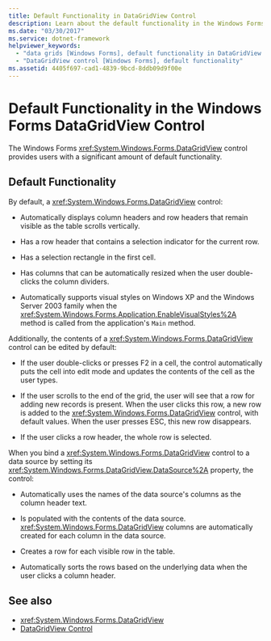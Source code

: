 ```yaml
---
title: Default Functionality in DataGridView Control
description: Learn about the default functionality in the Windows Forms DataGridView control, which is able to be edited by default.
ms.date: "03/30/2017"
ms.service: dotnet-framework
helpviewer_keywords: 
  - "data grids [Windows Forms], default functionality in DataGridView control"
  - "DataGridView control [Windows Forms], default functionality"
ms.assetid: 4405f697-cad1-4839-9bcd-8ddb09d9f00e
---
```

# Default Functionality in the Windows Forms DataGridView Control

The Windows Forms <xref:System.Windows.Forms.DataGridView> control provides users with a significant amount of default functionality.

## Default Functionality

By default, a <xref:System.Windows.Forms.DataGridView> control:

- Automatically displays column headers and row headers that remain visible as the table scrolls vertically.

- Has a row header that contains a selection indicator for the current row.

- Has a selection rectangle in the first cell.

- Has columns that can be automatically resized when the user double-clicks the column dividers.

- Automatically supports visual styles on Windows XP and the Windows Server 2003 family when the <xref:System.Windows.Forms.Application.EnableVisualStyles%2A> method is called from the application's `Main` method.

Additionally, the contents of a <xref:System.Windows.Forms.DataGridView> control can be edited by default:

- If the user double-clicks or presses F2 in a cell, the control automatically puts the cell into edit mode and updates the contents of the cell as the user types.

- If the user scrolls to the end of the grid, the user will see that a row for adding new records is present. When the user clicks this row, a new row is added to the <xref:System.Windows.Forms.DataGridView> control, with default values. When the user presses ESC, this new row disappears.

- If the user clicks a row header, the whole row is selected.

When you bind a <xref:System.Windows.Forms.DataGridView> control to a data source by setting its <xref:System.Windows.Forms.DataGridView.DataSource%2A> property, the control:

- Automatically uses the names of the data source's columns as the column header text.

- Is populated with the contents of the data source. <xref:System.Windows.Forms.DataGridView> columns are automatically created for each column in the data source.

- Creates a row for each visible row in the table.

- Automatically sorts the rows based on the underlying data when the user clicks a column header.

## See also

- <xref:System.Windows.Forms.DataGridView>
- [DataGridView Control](datagridview-control-windows-forms.md)
